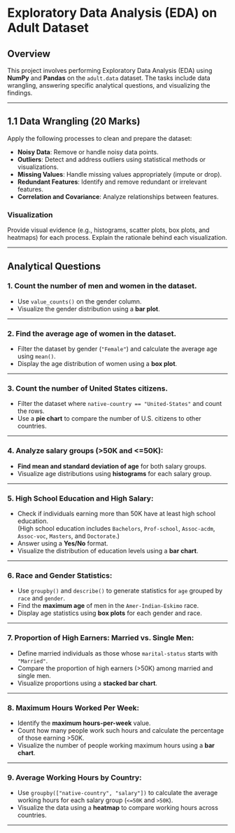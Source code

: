 # Exploratory Data Analysis (EDA) on Adult Dataset

## Overview  
This project involves performing Exploratory Data Analysis (EDA) using **NumPy** and **Pandas** on the `adult.data` dataset. The tasks include data wrangling, answering specific analytical questions, and visualizing the findings.

---

## 1.1 Data Wrangling (20 Marks)  
Apply the following processes to clean and prepare the dataset:  
- **Noisy Data**: Remove or handle noisy data points.  
- **Outliers**: Detect and address outliers using statistical methods or visualizations.  
- **Missing Values**: Handle missing values appropriately (impute or drop).  
- **Redundant Features**: Identify and remove redundant or irrelevant features.  
- **Correlation and Covariance**: Analyze relationships between features.

### Visualization  
Provide visual evidence (e.g., histograms, scatter plots, box plots, and heatmaps) for each process. Explain the rationale behind each visualization.

---

## Analytical Questions  

### 1. Count the number of men and women in the dataset.  
- Use `value_counts()` on the gender column.  
- Visualize the gender distribution using a **bar plot**.

---

### 2. Find the average age of women in the dataset.  
- Filter the dataset by gender (`"Female"`) and calculate the average age using `mean()`.  
- Display the age distribution of women using a **box plot**.

---

### 3. Count the number of United States citizens.  
- Filter the dataset where `native-country == "United-States"` and count the rows.  
- Use a **pie chart** to compare the number of U.S. citizens to other countries.

---

### 4. Analyze salary groups (>50K and <=50K):  
- **Find mean and standard deviation of age** for both salary groups.  
- Visualize age distributions using **histograms** for each salary group.

---

### 5. High School Education and High Salary:  
- Check if individuals earning more than 50K have at least high school education.  
  (High school education includes `Bachelors`, `Prof-school`, `Assoc-acdm`, `Assoc-voc`, `Masters`, and `Doctorate`.)  
- Answer using a **Yes/No** format.  
- Visualize the distribution of education levels using a **bar chart**.

---

### 6. Race and Gender Statistics:  
- Use `groupby()` and `describe()` to generate statistics for `age` grouped by `race` and `gender`.  
- Find the **maximum age** of men in the `Amer-Indian-Eskimo` race.  
- Display age statistics using **box plots** for each gender and race.

---

### 7. Proportion of High Earners: Married vs. Single Men:  
- Define married individuals as those whose `marital-status` starts with `"Married"`.  
- Compare the proportion of high earners (>50K) among married and single men.  
- Visualize proportions using a **stacked bar chart**.

---

### 8. Maximum Hours Worked Per Week:  
- Identify the **maximum hours-per-week** value.  
- Count how many people work such hours and calculate the percentage of those earning >50K.  
- Visualize the number of people working maximum hours using a **bar chart**.

---

### 9. Average Working Hours by Country:  
- Use `groupby(["native-country", "salary"])` to calculate the average working hours for each salary group (`<=50K` and `>50K`).  
- Visualize the data using a **heatmap** to compare working hours across countries.

---
